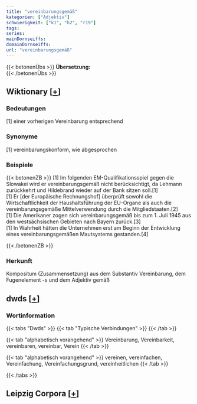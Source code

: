 ```yaml
---
title: "vereinbarungsgemäß"
kategorien: ["Adjektiv"]
schwierigkeit: ["k1", "h2", "r19"]
tags:
series:
mainDornseiffs:
domainDornseiffs:
url: "vereinbarungsgemäß"
---
```


{{< betonenÜbs >}}
**Übersetzung:**  
{{< /betonenÜbs >}}

## Wiktionary [[+](https://de.wiktionary.org/wiki/vereinbarungsgemäß)]

### Bedeutungen
[1] einer vorherigen Vereinbarung entsprechend  

### Synonyme
[1] vereinbarungskonform, wie abgesprochen  

### Beispiele
{{< betonenZB >}}
[1] Im folgenden EM-Qualifikationsspiel gegen die Slowakei wird er vereinbarungsgemäß nicht berücksichtigt, da Lehmann zurückkehrt und Hildebrand wieder auf der Bank sitzen soll.[1]  
[1] Er [der Europäische Rechnungshof] überprüft sowohl die Wirtschaftlichkeit der Haushaltsführung der EU-Organe als auch die vereinbarungsgemäße Mittelverwendung durch die Mitgliedstaaten.[2]  
[1] Die Amerikaner zogen sich vereinbarungsgemäß bis zum 1. Juli 1945 aus den westsächsischen Gebieten nach Bayern zurück.[3]  
[1] In Wahrheit hätten die Unternehmen erst am Beginn der Entwicklung eines vereinbarungsgemäßen Mautsystems gestanden.[4]  

{{< /betonenZB >}}
### Herkunft
Kompositum (Zusammensetzung) aus dem Substantiv Vereinbarung, dem Fugenelement -s und dem Adjektiv gemäß  



## dwds [[+](https://www.dwds.de/wb/vereinbarungsgemäß)]

### Wortinformation
{{< tabs "Dwds" >}}
{{< tab "Typische Verbindungen" >}}
{{< /tab >}}

{{< tab "alphabetisch vorangehend" >}}
Vereinbarung, Vereinbarkeit, vereinbaren, vereinbar, Verein
{{< /tab >}}

{{< tab "alphabetisch vorangehend" >}}
vereinen, vereinfachen, Vereinfachung, Vereinfachungsgrund, vereinheitlichen
{{< /tab >}}

{{< /tabs >}}

## Leipzig Corpora [[+](https://corpora.uni-leipzig.de/en/res?word=vereinbarungsgemäß&corpusId=deu_newscrawl-public_2018)]

